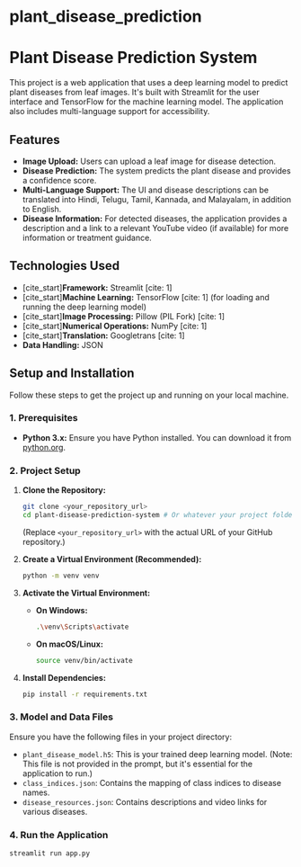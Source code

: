 # plant_disease_prediction
# Plant Disease Prediction System

This project is a web application that uses a deep learning model to predict plant diseases from leaf images. It's built with Streamlit for the user interface and TensorFlow for the machine learning model. The application also includes multi-language support for accessibility.

## Features

* **Image Upload:** Users can upload a leaf image for disease detection.
* **Disease Prediction:** The system predicts the plant disease and provides a confidence score.
* **Multi-Language Support:** The UI and disease descriptions can be translated into Hindi, Telugu, Tamil, Kannada, and Malayalam, in addition to English.
* **Disease Information:** For detected diseases, the application provides a description and a link to a relevant YouTube video (if available) for more information or treatment guidance.

## Technologies Used

* [cite_start]**Framework:** Streamlit [cite: 1]
* [cite_start]**Machine Learning:** TensorFlow [cite: 1] (for loading and running the deep learning model)
* [cite_start]**Image Processing:** Pillow (PIL Fork) [cite: 1]
* [cite_start]**Numerical Operations:** NumPy [cite: 1]
* [cite_start]**Translation:** Googletrans [cite: 1]
* **Data Handling:** JSON

## Setup and Installation

Follow these steps to get the project up and running on your local machine.

### 1. Prerequisites

* **Python 3.x:** Ensure you have Python installed. You can download it from [python.org](https://www.python.org/).

### 2. Project Setup

1.  **Clone the Repository:**
    ```bash
    git clone <your_repository_url>
    cd plant-disease-prediction-system # Or whatever your project folder is named
    ```
    (Replace `<your_repository_url>` with the actual URL of your GitHub repository.)

2.  **Create a Virtual Environment (Recommended):**
    ```bash
    python -m venv venv
    ```

3.  **Activate the Virtual Environment:**
    * **On Windows:**
        ```bash
        .\venv\Scripts\activate
        ```
    * **On macOS/Linux:**
        ```bash
        source venv/bin/activate
        ```

4.  **Install Dependencies:**
    ```bash
    pip install -r requirements.txt
    ```

### 3. Model and Data Files

Ensure you have the following files in your project directory:

* `plant_disease_model.h5`: This is your trained deep learning model. (Note: This file is not provided in the prompt, but it's essential for the application to run.)
* `class_indices.json`: Contains the mapping of class indices to disease names.
* `disease_resources.json`: Contains descriptions and video links for various diseases.

### 4. Run the Application

```bash
streamlit run app.py

